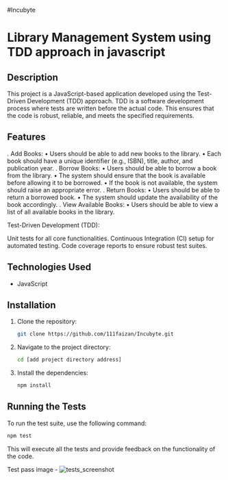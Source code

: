 #Incubyte
# Library Management System using TDD approach in javascript

## Description

This project is a JavaScript-based application developed using the Test-Driven Development (TDD) approach. TDD is a software development process where tests are written before the actual code. This ensures that the code is robust, reliable, and meets the specified requirements.

## Features

. Add Books:
• Users should be able to add new books to the library.
• Each book should have a unique identifier (e.g., ISBN), title, author, and
publication year.
. Borrow Books:
• Users should be able to borrow a book from the library.
• The system should ensure that the book is available before allowing it to be
borrowed.
• If the book is not available, the system should raise an appropriate error.
. Return Books:
• Users should be able to return a borrowed book.
• The system should update the availability of the book accordingly.
. View Available Books:
• Users should be able to view a list of all available books in the library.

Test-Driven Development (TDD):

Unit tests for all core functionalities.
Continuous Integration (CI) setup for automated testing.
Code coverage reports to ensure robust test suites.

## Technologies Used

- JavaScript


## Installation

1. Clone the repository:
   ```bash
   git clone https://github.com/111faizan/Incubyte.git
   ```

2. Navigate to the project directory:
   ```bash
   cd [add project directory address]
   ```

3. Install the dependencies:
   ```bash
   npm install
   ```

## Running the Tests

To run the test suite, use the following command:

```bash
npm test
```

This will execute all the tests and provide feedback on the functionality of the code.


Test pass image -
![tests_screenshot](https://github.com/user-attachments/assets/541db21b-194f-419a-a4ff-1c3fc4d94f0f)
